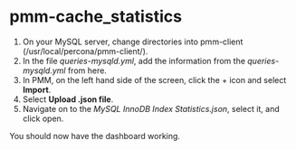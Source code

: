 # pmm-cache_statistics
1) On your MySQL server, change directories into pmm-client (/usr/local/percona/pmm-client/).
2) In the file *queries-mysqld.yml*, add the information from the *queries-mysqld.yml* from here.
3) In PMM, on the left hand side of the screen, click the + icon and select **Import**. 
4) Select **Upload .json file**.
5) Navigate on to the *MySQL InnoDB Index Statistics.json*, select it, and click open.

You should now have the dashboard working.
